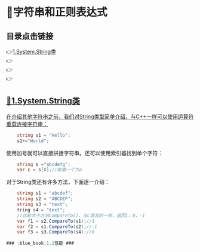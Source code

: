 # :open_file_folder:字符串和正则表达式 #
<p id="title"></p>

## 目录点击链接
:point_right:<a href="#one" >1.System.String类  <a><br>
:point_right:<a href="#two" >  <a><br>
:point_right:<a href="#three" >  <a><br>
:point_right:<a href="#four" >  <br>
  
<p id = "one"></p>  

## :file_folder:1.System.String类 ##
在介绍其他字符串之前，我们对String类型简单介绍，与C++一样可以使用运算符重载连接字符串：

```C#
    string s1 = "Hello";
    s1+="World";
```
使用加号就可以直接拼接字符串。还可以使用索引器找到单个字符：

```C#
    string s ="abcdefg";
    var c = s[0];//取第一个为a
```
对于String类还有许多方法，下面逐一介绍：

```C#
    string s1 = "abcdef";
    string s2 = "ABCDEF";
    string s3 = "text";
    tring s4 = "text";
    //比较大小方法CompareTo()，与C语言的一样，返回1，0，-1
    var f1 = s2.CompareTo(s1);//1
    var f2 = s1.CompareTo(s2);//-1
    var f3 = s3.CompareTo(s4);//0
    
### :blue_book:1.1性能 ###
